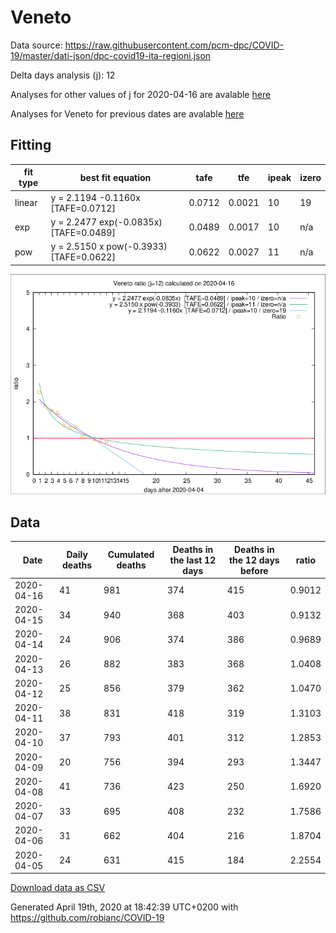 # Veneto

Data source: https://raw.githubusercontent.com/pcm-dpc/COVID-19/master/dati-json/dpc-covid19-ita-regioni.json

Delta days analysis (j): 12

Analyses for other values of j for 2020-04-16 are avalable [here](../2020-04-16/README.md)

Analyses for Veneto for previous dates are avalable [here](../README.md)

## Fitting 
|fit type|best fit equation|tafe|tfe|ipeak|izero|
|-------|-----|--------|------|---|---|
|linear|y = 2.1194 -0.1160x  [TAFE=0.0712]|0.0712|0.0021|10|19|
|exp|y = 2.2477 exp(-0.0835x)  [TAFE=0.0489]|0.0489|0.0017|10|n/a|
|pow|y = 2.5150 x pow(-0.3933)  [TAFE=0.0622]|0.0622|0.0027|11|n/a|

![Plot](COVID-19_veneto_j12_2020-04-16.png)

## Data
|Date|Daily deaths|Cumulated deaths|Deaths in the last 12 days|Deaths in the 12 days before|ratio|
|----|----------|-----------|-------|--------------------|-----|
|2020-04-16|41|981|374|415|0.9012|
|2020-04-15|34|940|368|403|0.9132|
|2020-04-14|24|906|374|386|0.9689|
|2020-04-13|26|882|383|368|1.0408|
|2020-04-12|25|856|379|362|1.0470|
|2020-04-11|38|831|418|319|1.3103|
|2020-04-10|37|793|401|312|1.2853|
|2020-04-09|20|756|394|293|1.3447|
|2020-04-08|41|736|423|250|1.6920|
|2020-04-07|33|695|408|232|1.7586|
|2020-04-06|31|662|404|216|1.8704|
|2020-04-05|24|631|415|184|2.2554|

[Download data as CSV](COVID-19_veneto_j12_2020-04-16.csv)

Generated April 19th, 2020 at 18:42:39 UTC+0200 with https://github.com/robianc/COVID-19
